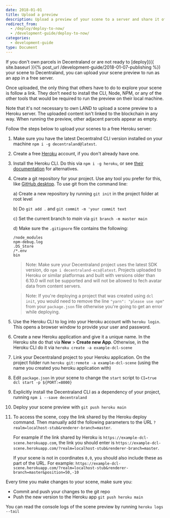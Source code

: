 ```yaml
---
date: 2018-01-01
title: Upload a preview
description: Upload a preview of your scene to a server and share it offchain.
redirect_from:
  - /deploy/deploy-to-now/
  - /development-guide/deploy-to-now/
categories:
  - development-guide
type: Document
---
```


If you don't own parcels in Decentraland or are not ready to [deploy]({{ site.baseurl }}{% post_url /development-guide/2018-01-07-publishing %}) your scene to Decentraland, you can upload your scene preview to run as an app in a free server.

Once uploaded, the only thing that others have to do to explore your scene is follow a link. They don’t need to install the CLI, Node, NPM, or any of the other tools that would be required to run the preview on their local machine.

Note that it's not necessary to own LAND to upload a scene preview to a Heroku server. The uploaded content isn't linked to the blockchain in any way. When running the preview, other adjacent parcels appear as empty.

Follow the steps below to upload your scenes to a free Heroku server:

1. Make sure you have the latest Decentralnd CLI version installed on your machine `npm i -g decentraland@latest`.

2. Create a free [Heroku](https://dashboard.heroku.com/) account, if you don't already have one.

3. Install the Heroku CLI. Do this via `npm i -g heroku`, or see [their documentation](https://devcenter.heroku.com/articles/heroku-cli#install-the-heroku-cli) for alternatives.

4. Create a git repository for your project. Use any tool you prefer for this, like [GitHub desktop](https://desktop.github.com/). To use git from the command line:

   a) Create a new repository by running `git init` in the project folder at root level

   b) Do `git add .` and `git commit -m 'your commit text`

   c) Set the current branch to _main_ via `git branch -m master main`

   d) Make sure the `.gitignore` file contains the following:

   ```
   /node_modules
   npm-debug.log
   .DS_Store
   /*.env
   bin
   ```
   > Note: Make sure your Decentraland project uses the latest SDK version, do `npm i decentraland-ecs@latest`. Projects uploaded to Heroku or similar platformas and built with versions older than 6.10.0 will not be supported and will not be allowed to fech avatar data from content servers.
   
   > Note: If you're deploying a project that was created using `dcl init`, you would need to remove the line `"yarn": "please use npm"` from your `package.json` file otherwise you're going to get an error while deploying.

5. Use the Heroku CLI to log into your Heroku account with `heroku login`. This opens a browser window to provide your user and password.

6. Create a new Heroku application and give it a unique name. In the Heroku site do that via **New** > **Create new App**. Otherwise, in the Heroku CLI do it via `heroku create -a example-dcl-scene`

7. Link your Decentraland project to your Heroku application. On the project folder run `heroku git:remote -a example-dcl-scene` (using the name you created you heroku application with)

8. Edit `package.json` in your scene to change the `start` script to `CI=true dcl start -p ${PORT:=8000}`

9. Explicitly install the Decentraland CLI as a dependency of your project, running `npm i --save decentraland`

10. Deploy your scene preview with `git push heroku main`

11. To access the scene, copy the link shared by the Heroku deploy command. Then manually add the following parameters to the URL `?realm=localhost-stub&renderer-branch=master`.

    For example if the link shared by Heroku is `https://example-dcl-scene.herokuapp.com`, the link you should enter is `https://example-dcl-scene.herokuapp.com/?realm=localhost-stub&renderer-branch=master`.

	If your scene is not in coordinates `0,0`, you should also include these as part of the URL. For example: `https://example-dcl-scene.herokuapp.com/?realm=localhost-stub&renderer-branch=master&position=50,-10`

Every time you make changes to your scene, make sure you:

- Commit and push your changes to the git repo
- Push the new version to the Heroku app `git push heroku main`

You can read the console logs of the scene preview by running `heroku logs --tail`

